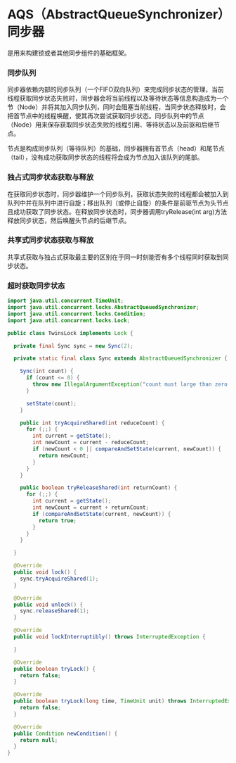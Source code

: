 # AQS（AbstractQueueSynchronizer）同步器
是用来构建锁或者其他同步组件的基础框架。

### 同步队列
同步器依赖内部的同步队列（一个FIFO双向队列）来完成同步状态的管理，当前线程获取同步状态失败时，同步器会将当前线程以及等待状态等信息构造成为一个节（Node）并将其加入同步队列，同时会阻塞当前线程，当同步状态释放时，会把首节点中的线程唤醒，使其再次尝试获取同步状态。同步队列中的节点（Node）用来保存获取同步状态失败的线程引用、等待状态以及前驱和后继节点。

节点是构成同步队列（等待队列）的基础，同步器拥有首节点（head）和尾节点（tail），没有成功获取同步状态的线程将会成为节点加入该队列的尾部。

### 独占式同步状态获取与释放
在获取同步状态时，同步器维护一个同步队列，获取状态失败的线程都会被加入到队列中并在队列中进行自旋；移出队列（或停止自旋）的条件是前驱节点为头节点且成功获取了同步状态。在释放同步状态时，同步器调用tryRelease(int arg)方法释放同步状态，然后唤醒头节点的后继节点。

### 共享式同步状态获取与释放
共享式获取与独占式获取最主要的区别在于同一时刻能否有多个线程同时获取到同步状态。

### 超时获取同步状态

```java
import java.util.concurrent.TimeUnit;
import java.util.concurrent.locks.AbstractQueuedSynchronizer;
import java.util.concurrent.locks.Condition;
import java.util.concurrent.locks.Lock;

public class TwinsLock implements Lock {

  private final Sync sync = new Sync(2);

  private static final class Sync extends AbstractQueuedSynchronizer {

    Sync(int count) {
      if (count <= 0) {
        throw new IllegalArgumentException("count must large than zero.");
      }

      setState(count);
    }

    public int tryAcquireShared(int reduceCount) {
      for (;;) {
        int current = getState();
        int newCount = current - reduceCount;
        if (newCount < 0 || compareAndSetState(current, newCount)) {
          return newCount;
        }
      }
    }

    public boolean tryReleaseShared(int returnCount) {
      for (;;) {
        int current = getState();
        int newCount = current + returnCount;
        if (compareAndSetState(current, newCount)) {
          return true;
        }
      }
    }

  }

  @Override
  public void lock() {
    sync.tryAcquireShared(1);
  }

  @Override
  public void unlock() {
    sync.releaseShared(1);
  }

  @Override
  public void lockInterruptibly() throws InterruptedException {

  }

  @Override
  public boolean tryLock() {
    return false;
  }

  @Override
  public boolean tryLock(long time, TimeUnit unit) throws InterruptedException {
    return false;
  }

  @Override
  public Condition newCondition() {
    return null;
  }
}


```
